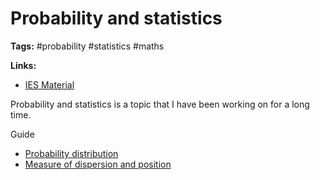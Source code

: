 # Probability and statistics

**Tags:** #probability #statistics #maths

**Links:**
- [IES Material](https://materiales.ies21.edu.ar/145.pdf)

Probability and statistics is a topic that I have been working on for a long time. 

Guide
- [Probability distribution](../extract/distribuciones_probabilidad.ipynb)
- [Measure of dispersion and position](../extract/medidas_posicion_dispersion.ipynb)